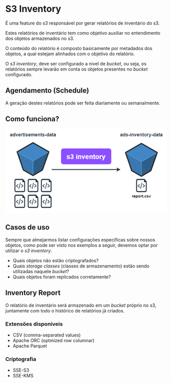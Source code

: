 # S3 Inventory

É uma feature do s3 responsável por gerar relatórios de inventário do s3.

Estes relatórios de inventário tem como objetivo auxiliar no entendimento dos objetos armazenados no s3.

O conteúdo do relatório é composto basicamente por metadados dos objetos, a qual estejam alinhados com o objetivo do relatório.

O *s3 inventory*, deve ser configurado a nivel de *bucket*, ou seja, os relatórios sempre levarão em conta os objetos presentes no *bucket* configurado.

## Agendamento (Schedule)

A geração destes relatórios pode ser feita diariamente ou semanalmente.

## Como funciona?

![s3-inventory](../../../../diagrams/s3-inventory.drawio.png)

## Casos de uso

Sempre que almejarmos listar configurações específicas sobre nossos objetos, como pode ser visto nos exemplos a seguir, devemos optar por utilizar o *s3 inventory*.

- Quais objetos não estão criptografados?
- Quais *storage classes* (classes de armazenamento) estão sendo utilizadas naquele *bucket*?
- Quais objetos foram replicados corretamente?

## Inventory Report

O relatório de inventário será armazenado em um *bucket* próprio no s3, juntamente com todo o histórico de relatórios já criados.

### Extensões disponíveis

- CSV (comma-separated values)
- Apache ORC (optmized row columnar)
- Apache Parquet

### Criptografia

- SSE-S3
- SSE-KMS